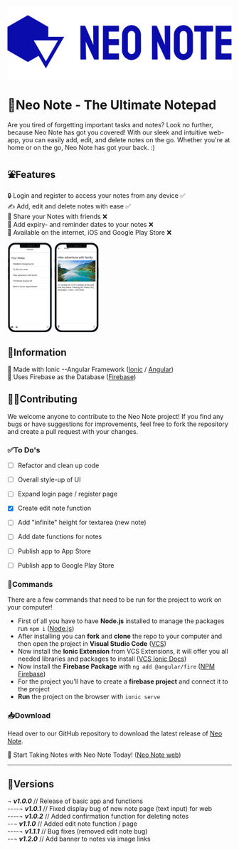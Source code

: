 <img src="logoneonote/logo_large2.png" height=10%/>

# 📝Neo Note - The Ultimate Notepad
Are you tired of forgetting important tasks and notes? Look no further, because Neo Note has got you covered! With our sleek and intuitive web-app, you can easily add, edit, and delete notes on the go. Whether you're at home or on the go, Neo Note has got your back. :)

## ⛲Features 
 🔒 Login and register to access your notes from any device ✅ <br> 
 ✍️ Add, edit and delete notes with ease ✅ <br>
 🤝 Share your Notes with friends ❌ <br>
 📅 Add expiry- and reminder dates to your notes ❌ <br>
 🏪 Available on the internet, iOS and Google Play Store ❌ <br>
 <div>
  <img src=".github/ios-app1.png" width=20%/>
 <img src=".github/ios-app2.png" width=20%/>
  </div>
  
## 💁Information
 🔖 Made with Ionic --Angular Framework  ([Ionic](https://ionicframework.com) / [Angular](https://angular.io)) <br>
 💽 Uses Firebase as the Database  ([Firebase](httpsfirebase.google.com)) <br>
## 🧑‍💻Contributing
We welcome anyone to contribute to the Neo Note project! If you find any bugs or have suggestions for improvements, feel free to fork the repository and create a pull request with your changes.

### ✅To Do's
- [ ] Refactor and clean up code
- [ ] Overall style-up of UI
- [ ] Expand login page / register page
- [X] Create edit note function
- [ ] Add "infinite" height for textarea (new note)
- [ ] Add date functions for notes
 
- [ ] Publish app to App Store
- [ ] Publish app to Google Play Store

### 🤧Commands
There are a few commands that need to be run for the project to work on your computer!
* First of all you have to have **Node.js** installed to manage the packages run ```npm i``` ([Node.js](https://nodejs.org/en/))
* After installing you can **fork** and **clone** the repo to your computer and then open the project in **Visual Studio Code** ([VCS](https://code.visualstudio.com/download))
* Now install the **Ionic Extension** from VCS Extensions, it will offer you all needed libraries and packages to install ([VCS Ionic Docs](https://ionicframework.com/docs/intro/vscode-extension#:~:text=The%20Ionic%20Visual%20Studio%20Code%20extension%20helps%20you%20perform%20various,logo%20in%20the%20activity%20bar.))
* Now install the **Firebase Package** with ```ng add @angular/fire``` ([NPM Firebase](https://www.npmjs.com/package/firebase))
* For the project you'll have to create a **firebase project** and connect it to the project
* **Run** the project on the browser with ```ionic serve```

### 📥Download
Head over to our GitHub repository to download the latest release of [Neo Note](https://github.com/Sigmale1000/neonote).

🚀 Start Taking Notes with Neo Note Today! ([Neo Note web](https://neonote.sigmale.dev))

-------------------------------------------------
## 🦠Versions
¬ ***v1.0.0*** // Release of basic app and functions <br>
----¬ ***v1.0.1*** // Fixed display bug of new note page (text input) for web <br>
----¬ ***v1.0.2*** // Added confirmation function for deleting notes <br>
--¬ ***v1.1.0*** // Added edit note function / page <br> 
----¬ ***v1.1.1*** // Bug fixes (removed edit note bug) <br>
--¬ ***v1.2.0*** // Add banner to notes via image links <br>
